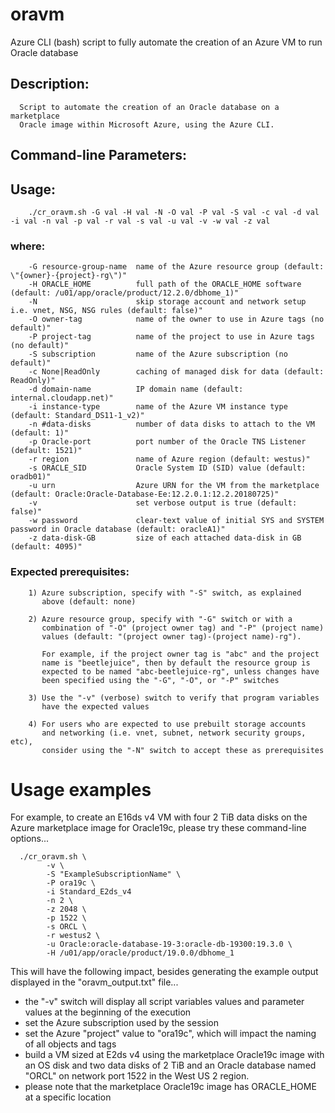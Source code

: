 # oravm
Azure CLI (bash) script to fully automate the creation of an Azure VM to run Oracle database

## Description:

      Script to automate the creation of an Oracle database on a marketplace
      Oracle image within Microsoft Azure, using the Azure CLI.

## Command-line Parameters:

## Usage:

        ./cr_oravm.sh -G val -H val -N -O val -P val -S val -c val -d val -i val -n val -p val -r val -s val -u val -v -w val -z val

### where:

        -G resource-group-name  name of the Azure resource group (default: \"{owner}-{project}-rg\")"
        -H ORACLE_HOME          full path of the ORACLE_HOME software (default: /u01/app/oracle/product/12.2.0/dbhome_1)"
        -N                      skip storage account and network setup i.e. vnet, NSG, NSG rules (default: false)"
        -O owner-tag            name of the owner to use in Azure tags (no default)"
        -P project-tag          name of the project to use in Azure tags (no default)"
        -S subscription         name of the Azure subscription (no default)"
        -c None|ReadOnly        caching of managed disk for data (default: ReadOnly)"
        -d domain-name          IP domain name (default: internal.cloudapp.net)"
        -i instance-type        name of the Azure VM instance type (default: Standard_DS11-1_v2)"
        -n #data-disks          number of data disks to attach to the VM (default: 1)"
        -p Oracle-port          port number of the Oracle TNS Listener (default: 1521)"
        -r region               name of Azure region (default: westus)"
        -s ORACLE_SID           Oracle System ID (SID) value (default: oradb01)"
        -u urn                  Azure URN for the VM from the marketplace (default: Oracle:Oracle-Database-Ee:12.2.0.1:12.2.20180725)"
        -v                      set verbose output is true (default: false)"
        -w password             clear-text value of initial SYS and SYSTEM password in Oracle database (default: oracleA1)"
        -z data-disk-GB         size of each attached data-disk in GB (default: 4095)"

### Expected prerequisites:
        1) Azure subscription, specify with "-S" switch, as explained
           above (default: none)

        2) Azure resource group, specify with "-G" switch or with a
           combination of "-O" (project owner tag) and "-P" (project name)
           values (default: "(project owner tag)-(project name)-rg").

           For example, if the project owner tag is "abc" and the project
           name is "beetlejuice", then by default the resource group is
           expected to be named "abc-beetlejuice-rg", unless changes have
           been specified using the "-G", "-O", or "-P" switches

        3) Use the "-v" (verbose) switch to verify that program variables
           have the expected values

        4) For users who are expected to use prebuilt storage accounts
           and networking (i.e. vnet, subnet, network security groups, etc),
           consider using the "-N" switch to accept these as prerequisites 

# Usage examples

For example, to create an E16ds v4 VM with four 2 TiB data disks on the Azure marketplace image for Oracle19c, please try these command-line options...

      ./cr_oravm.sh \
            -v \
            -S "ExampleSubscriptionName" \
            -P ora19c \
            -i Standard_E2ds_v4 
            -n 2 \
            -z 2048 \
            -p 1522 \
            -s ORCL \
            -r westus2 \
            -u Oracle:oracle-database-19-3:oracle-db-19300:19.3.0 \
            -H /u01/app/oracle/product/19.0.0/dbhome_1

This will have the following impact, besides generating the example output displayed in the "oravm_output.txt" file...

 - the "-v" switch will display all script variables values and parameter values at the beginning of the execution
 - set the Azure subscription used by the session
 - set the Azure "project" value to "ora19c", which will impact the naming of all objects and tags
 - build a VM sized at E2ds v4 using the marketplace Oracle19c image with an OS disk and two data disks of 2 TiB and an Oracle database named "ORCL" on network port 1522 in the West US 2 region.
 - please note that the marketplace Oracle19c image has ORACLE_HOME at a specific location
